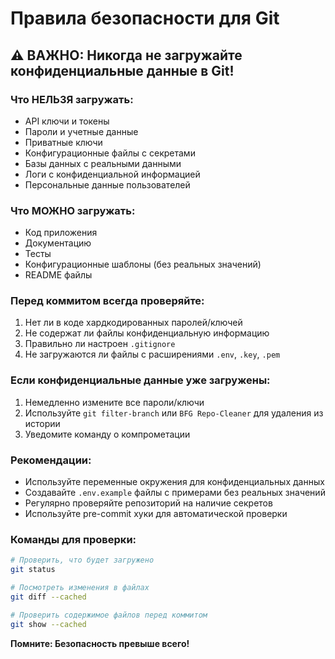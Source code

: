 # Правила безопасности для Git

## ⚠️ ВАЖНО: Никогда не загружайте конфиденциальные данные в Git!

### Что НЕЛЬЗЯ загружать:
- API ключи и токены
- Пароли и учетные данные
- Приватные ключи
- Конфигурационные файлы с секретами
- Базы данных с реальными данными
- Логи с конфиденциальной информацией
- Персональные данные пользователей

### Что МОЖНО загружать:
- Код приложения
- Документацию
- Тесты
- Конфигурационные шаблоны (без реальных значений)
- README файлы

### Перед коммитом всегда проверяйте:
1. Нет ли в коде хардкодированных паролей/ключей
2. Не содержат ли файлы конфиденциальную информацию
3. Правильно ли настроен `.gitignore`
4. Не загружаются ли файлы с расширениями `.env`, `.key`, `.pem`

### Если конфиденциальные данные уже загружены:
1. Немедленно измените все пароли/ключи
2. Используйте `git filter-branch` или `BFG Repo-Cleaner` для удаления из истории
3. Уведомите команду о компрометации

### Рекомендации:
- Используйте переменные окружения для конфиденциальных данных
- Создавайте `.env.example` файлы с примерами без реальных значений
- Регулярно проверяйте репозиторий на наличие секретов
- Используйте pre-commit хуки для автоматической проверки

### Команды для проверки:
```bash
# Проверить, что будет загружено
git status

# Посмотреть изменения в файлах
git diff --cached

# Проверить содержимое файлов перед коммитом
git show --cached
```

**Помните: Безопасность превыше всего!** 